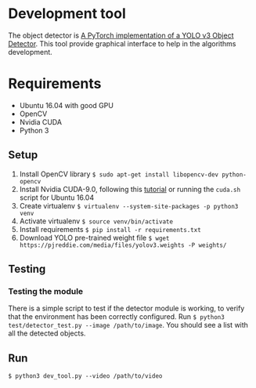 # Development tool

The object detector is [A PyTorch implementation of a YOLO v3 Object Detector](https://github.com/ayooshkathuria/pytorch-yolo-v3). This tool provide graphical interface to help in the algorithms development.

# Requirements
- Ubuntu 16.04 with good GPU
- OpenCV
- Nvidia CUDA
- Python 3

## Setup
1. Install OpenCV library `$ sudo apt-get install libopencv-dev python-opencv`
2. Install Nvidia CUDA-9.0, following this [tutorial](https://yangcha.github.io/CUDA90/) or running the `cuda.sh` script for Ubuntu 16.04
3. Create virtualenv `$ virtualenv --system-site-packages -p python3 venv`
4. Activate virtualenv `$ source venv/bin/activate`
5. Install requirements `$ pip install -r requirements.txt`
6. Download YOLO pre-trained weight file `$ wget https://pjreddie.com/media/files/yolov3.weights -P weights/`

## Testing
### Testing the module
There is a simple script to test if the detector module is working, to verify that the environment has been correctly configured. Run `$ python3 test/detector_test.py --image /path/to/image`. You should see a list with all the detected objects.

## Run
`$ python3 dev_tool.py --video /path/to/video`